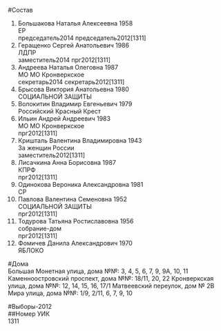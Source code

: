 #Состав  
1. Большакова Наталья Алексеевна 1958  
    ЕР  
    председатель2014 председатель2012[1311]  
2. Геращенко Сергей Анатольевич 1986  
    ЛДПР  
    заместитель2014 прг2012[1311]    
3. Андреева Наталья Олеговна 1987  
    МО МО Кронверкское  
    секретарь2014 секретарь2012[1311]  
4. Брысова Виктория Анатольевна 1980  
    СОЦИАЛЬНОЙ ЗАЩИТЫ  
5. Волокитин Владимир Евгеньевич 1979  
    Российский Красный Крест  
6. Ильин Андрей Андреевич 1983  
    МО МО Кронверкское  
    прг2012[1311]  
7. Кришталь Валентина Владимировна 1943  
    За женщин России  
    заместитель2012[1311]  
8. Лисачкина Анна Борисовна 1987  
    КПРФ  
    прг2012[1311]  
9. Одинокова Вероника Александровна 1981  
    СР  
10. Павлова Валентина Семеновна 1952  
    СОЦИАЛЬНОЙ ЗАЩИТЫ  
    прг2012[1311]  
11. Тодурова Татьяна Ростиславовна 1956  
    собрание-дом  
    прг2012[1311]  
12. Фомичев Данила Александрович 1970  
    ЯБЛОКО  
  
#Дома  
Большая Монетная улица, дома №№: 3, 4, 5, 6, 7, 9, 9А, 10, 11 Каменноостровский проспект, дома №№: 18/11, 20, 22 Кронверкская улица, дома №№: 12, 14, 15, 16, 17/1 Матвеевский переулок, дом № 2В Мира улица, дома №№: 1/9, 2/11, 6, 7, 9, 10  
  
#Выборы-2012  
##Номер УИК  
1311  
